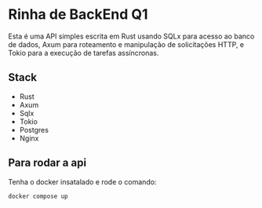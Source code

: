 # Rinha de BackEnd Q1

Esta é uma API simples escrita em Rust usando SQLx para acesso ao banco de dados, Axum para roteamento e manipulação de solicitações HTTP, e Tokio para a execução de tarefas assíncronas.

## Stack

- Rust
- Axum
- Sqlx
- Tokio
- Postgres
- Nginx

## Para rodar a api
Tenha o docker insatalado e rode o comando:
```sh
docker compose up

